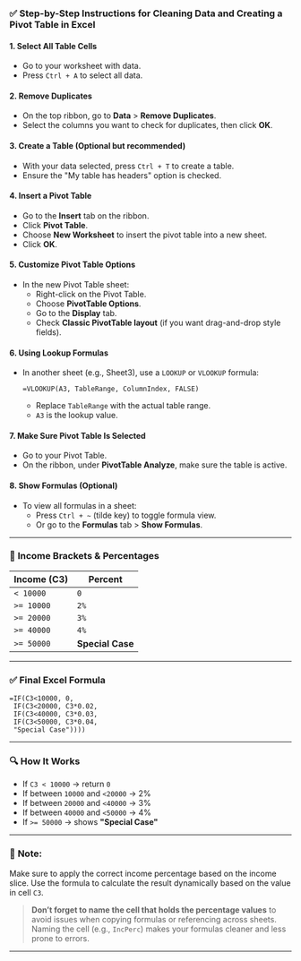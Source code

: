 ### ✅ **Step-by-Step Instructions for Cleaning Data and Creating a Pivot Table in Excel**

#### 1. **Select All Table Cells**
- Go to your worksheet with data.
- Press `Ctrl + A` to select all data.

#### 2. **Remove Duplicates**
- On the top ribbon, go to **Data** > **Remove Duplicates**.
- Select the columns you want to check for duplicates, then click **OK**.

#### 3. **Create a Table (Optional but recommended)**
- With your data selected, press `Ctrl + T` to create a table.
- Ensure the "My table has headers" option is checked.

#### 4. **Insert a Pivot Table**
- Go to the **Insert** tab on the ribbon.
- Click **Pivot Table**.
- Choose **New Worksheet** to insert the pivot table into a new sheet.
- Click **OK**.

#### 5. **Customize Pivot Table Options**
- In the new Pivot Table sheet:
  - Right-click on the Pivot Table.
  - Choose **PivotTable Options**.
  - Go to the **Display** tab.
  - Check **Classic PivotTable layout** (if you want drag-and-drop style fields).

#### 6. **Using Lookup Formulas**
- In another sheet (e.g., Sheet3), use a `LOOKUP` or `VLOOKUP` formula:
  ```excel
  =VLOOKUP(A3, TableRange, ColumnIndex, FALSE)
  ```
  - Replace `TableRange` with the actual table range.
  - `A3` is the lookup value.

#### 7. **Make Sure Pivot Table Is Selected**
- Go to your Pivot Table.
- On the ribbon, under **PivotTable Analyze**, make sure the table is active.

#### 8. **Show Formulas (Optional)**
- To view all formulas in a sheet:
  - Press `Ctrl + ~` (tilde key) to toggle formula view.
  - Or go to the **Formulas** tab > **Show Formulas**.

---

### 🎯 **Income Brackets & Percentages**
| **Income (C3)** | **Percent**      |
|-----------------|------------------|
| `< 10000`       | `0`              |
| `>= 10000`      | `2%`             |
| `>= 20000`      | `3%`             |
| `>= 40000`      | `4%`             |
| `>= 50000`      | **Special Case** |

---

### ✅ **Final Excel Formula**
```excel
=IF(C3<10000, 0,
 IF(C3<20000, C3*0.02,
 IF(C3<40000, C3*0.03,
 IF(C3<50000, C3*0.04,
 "Special Case"))))
```

---

### 🔍 **How It Works**
- If `C3 < 10000` → return `0`
- If between `10000` and `<20000` → 2%
- If between `20000` and `<40000` → 3%
- If between `40000` and `<50000` → 4%
- If `>= 50000` → shows **"Special Case"**

---

### 📝 **Note:**
Make sure to apply the correct income percentage based on the income slice. Use the formula to calculate the result dynamically based on the value in cell `C3`.

> **Don’t forget to name the cell that holds the percentage values** to avoid issues when copying formulas or referencing across sheets. Naming the cell (e.g., `IncPerc`) makes your formulas cleaner and less prone to errors.

---
